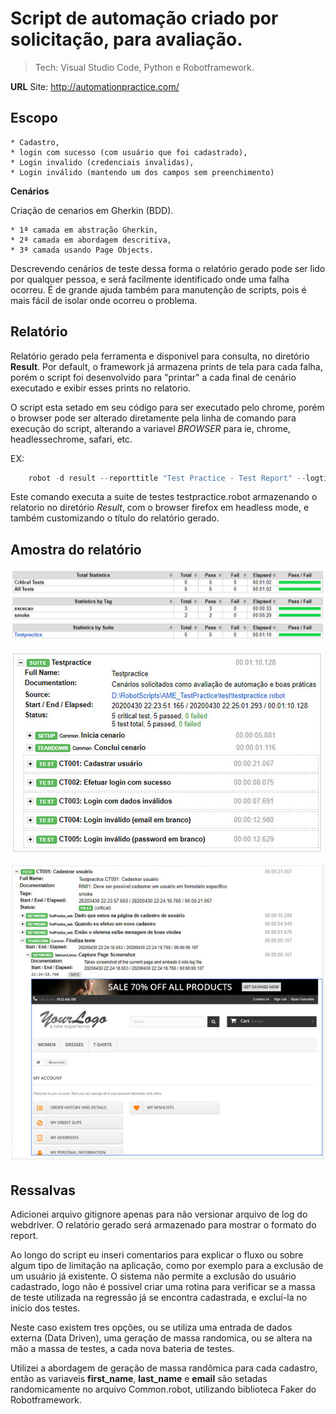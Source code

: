# Script de automação criado por solicitação, para avaliação.
> Tech: Visual Studio Code, Python e Robotframework.

**URL**
Site: http://automationpractice.com/

## Escopo

    * Cadastro, 
    * login com sucesso (com usuário que foi cadastrado), 
    * Login invalido (credenciais invalidas), 
    * Login inválido (mantendo um dos campos sem preenchimento)

**Cenários**

Criação de cenarios em Gherkin (BDD).

    * 1ª camada em abstração Gherkin,
    * 2ª camada em abordagem descritiva,
    * 3ª camada usando Page Objects.

Descrevendo cenários de teste dessa forma o relatório gerado pode ser lido por qualquer pessoa, e será facilmente identificado onde uma falha ocorreu. É de grande ajuda também para manutenção de scripts, pois é mais fácil de isolar onde ocorreu o problema.

## Relatório

Relatório gerado pela ferramenta e disponivel para consulta, no diretório **Result**. Por default, o framework já armazena prints de tela para cada falha, porém o script foi desenvolvido para "printar" a cada final de cenário executado e exibir esses prints no relatorio. 

O script esta setado em seu código para ser executado pelo chrome, porém o browser pode ser alterado diretamente pela linha de comando para execução do script, alterando a variavel _BROWSER_ para ie, chrome, headlessechrome, safari, etc.

EX:
```javascript
    robot -d result --reporttitle "Test Practice - Test Report" --logtitle "Test Practice - Log Report"  -v BROWSER:headlessfirefox test/testpractice.robot
```
Este comando executa a suite de testes testpractice.robot armazenando o relatorio no diretório _Result_, com o browser firefox em headless mode, e também customizando o título do relatório gerado.

## Amostra do relatório

![](images/log01.png)


![](images/log02.png)


![](images/log03.png)


## Ressalvas
Adicionei arquivo gitignore apenas para não versionar arquivo de log do webdriver. O relatório gerado será armazenado para mostrar o formato do report.

Ao longo do script eu inseri comentarios para explicar o fluxo ou sobre algum tipo de limitação na aplicação, como por exemplo para a exclusão de um usuário já existente. 
O sistema não permite a exclusão do usuário cadastrado, logo não é possivel criar uma rotina para verificar se a massa de teste utilizada na regressão já se encontra cadastrada, e excluí-la no início dos testes.

Neste caso existem tres opções, ou se utiliza uma entrada de dados externa (Data Driven), uma geração de massa randomica, ou se altera na mão a massa de testes, a cada nova bateria de testes.

Utilizei a abordagem de geração de massa randômica para cada cadastro, então as variaveis **first_name**, **last_name** e **email** são setadas randomicamente no arquivo Common.robot, utilizando biblioteca Faker do Robotframework.